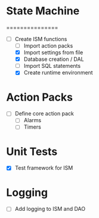 # State Machine
===============
- [ ] Create ISM functions
  * [ ] Import action packs
  * [x] Import settings from file
  * [x] Database creation / DAL
  * [ ] Import SQL statements
  * [x] Create runtime environment

# Action Packs
- [ ] Define core action pack
    * [ ] Alarms
    * [ ] Timers

# Unit Tests
- [x] Test framework for ISM

# Logging
- [ ] Add logging to ISM and DAO
